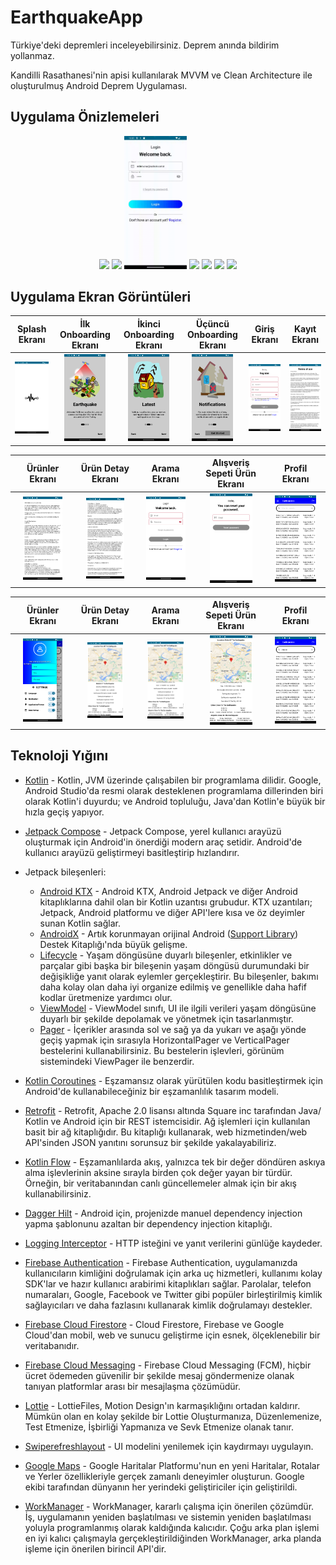 # EarthquakeApp
Türkiye'deki depremleri inceleyebilirsiniz. Deprem anında bildirim yollanmaz.

Kandilli Rasathanesi'nin apisi kullanılarak MVVM ve Clean Architecture ile oluşturulmuş Android Deprem Uygulaması.

## Uygulama Önizlemeleri
<p align="center">
<img src="docs/gif/untitled.gif" width="20%"/>
  <img src="docs/gif/untitled2.gif" width="20%"/>
  <img src="docs/gif/untitled3.gif" width="20%"/>
  <img src="docs/gif/untitled4.gif" width="20%"/>
  <img src="docs/gif/untitled5.gif" width="20%"/>
  <img src="docs/gif/untitled6.gif" width="20%"/>
  <img src="docs/gif/untitled7.gif" width="20%"/>
  </p>
  
  <p align="center">
</p>

## Uygulama Ekran Görüntüleri

Splash Ekranı | İlk Onboarding Ekranı | İkinci Onboarding Ekranı | Üçüncü Onboarding Ekranı | Giriş Ekranı | Kayıt Ekranı
:-------------------------:|:-------------------------:|:-------------------------:|:-------------------------:|:-------------------------:|:-------------------------:
<img src="docs/image/Screenshot_1702237878.png" width="100%"/> | <img src="docs/image/Screenshot_1702237960.png" width="75%"/> | <img src="docs/image/Screenshot_1702237980.png" width="75%"/> | <img src="docs/image/Screenshot_1702237986.png" width="75%"/> | <img src="docs/image/Screenshot_1702238013.png" width="100%"/> | <img src="docs/image/Screenshot_1702238045.png" width="100%"/> |

Ürünler Ekranı | Ürün Detay Ekranı | Arama Ekranı | Alışveriş Sepeti Ürün Ekranı | Profil Ekranı |
:-------------------------:|:-------------------------:|:-------------------------:|:-------------------------:|:-------------------------:|
<img src="docs/image/Screenshot_1702238058.png" width="70%"/> | <img src="docs/image/Screenshot_1702238067.png" width="75%"/> | <img src="docs/image/Screenshot_1702238078.png" width="75%"/> | <img src="docs/image/Screenshot_1702238088.png" width="70%"/> | <img src="docs/image/Screenshot_1702238129.png" width="80%"/> |

Ürünler Ekranı | Ürün Detay Ekranı | Arama Ekranı | Alışveriş Sepeti Ürün Ekranı | Profil Ekranı |
:-------------------------:|:-------------------------:|:-------------------------:|:-------------------------:|:-------------------------:|
<img src="docs/image/Screenshot_1702238138.png" width="70%"/> | <img src="docs/image/Screenshot_1702238159.png" width="70%"/> | <img src="docs/image/Screenshot_1702238164.png" width="70%"/> | <img src="docs/image/Screenshot_1702238394.png" width="70%"/> | <img src="docs/image/Screenshot_1702238234.png" width="80%"/> |

## Teknoloji Yığını
- [Kotlin](https://developer.android.com/kotlin) - Kotlin, JVM üzerinde çalışabilen bir programlama dilidir. Google, Android Studio'da resmi olarak desteklenen programlama dillerinden biri olarak Kotlin'i duyurdu; ve Android topluluğu, Java'dan Kotlin'e büyük bir hızla geçiş yapıyor.
- [Jetpack Compose](https://developer.android.com/jetpack/compose) - Jetpack Compose, yerel kullanıcı arayüzü oluşturmak için Android'in önerdiği modern araç setidir. Android'de kullanıcı arayüzü geliştirmeyi basitleştirip hızlandırır.
- Jetpack bileşenleri:
    - [Android KTX](https://developer.android.com/kotlin/ktx.html) - Android KTX, Android Jetpack ve diğer Android kitaplıklarına dahil olan bir Kotlin uzantısı grubudur. KTX uzantıları; Jetpack, Android platformu ve diğer API'lere kısa ve öz deyimler sunan Kotlin sağlar.
    - [AndroidX](https://developer.android.com/jetpack/androidx) - Artık korunmayan orijinal Android ([Support Library](https://developer.android.com/topic/libraries/support-library/index)) Destek Kitaplığı'nda büyük gelişme.
    - [Lifecycle](https://developer.android.com/topic/libraries/architecture/lifecycle) - Yaşam döngüsüne duyarlı bileşenler, etkinlikler ve parçalar gibi başka bir bileşenin yaşam döngüsü durumundaki bir değişikliğe yanıt olarak eylemler gerçekleştirir. Bu bileşenler, bakımı daha kolay olan daha iyi organize edilmiş ve genellikle daha hafif kodlar üretmenize yardımcı olur.
    - [ViewModel](https://developer.android.com/topic/libraries/architecture/viewmodel) - ViewModel sınıfı, UI ile ilgili verileri yaşam döngüsüne duyarlı bir şekilde depolamak ve yönetmek için tasarlanmıştır.
    - [Pager](https://developer.android.com/jetpack/compose/layouts/pager) - İçerikler arasında sol ve sağ ya da yukarı ve aşağı yönde geçiş yapmak için sırasıyla HorizontalPager ve VerticalPager bestelerini kullanabilirsiniz. Bu bestelerin işlevleri, görünüm sistemindeki ViewPager ile benzerdir.
	
- [Kotlin Coroutines](https://developer.android.com/kotlin/coroutines) - Eşzamansız olarak yürütülen kodu basitleştirmek için Android'de kullanabileceğiniz bir eşzamanlılık tasarım modeli.
- [Retrofit](https://square.github.io/retrofit) -  Retrofit, Apache 2.0 lisansı altında Square inc tarafından Java/ Kotlin ve Android için bir REST istemcisidir. Ağ işlemleri için kullanılan basit bir ağ kitaplığıdır. Bu kitaplığı kullanarak, web hizmetinden/web API'sinden JSON yanıtını sorunsuz bir şekilde yakalayabiliriz.
- [Kotlin Flow](https://developer.android.com/kotlin/flow) - Eşzamanlılarda akış, yalnızca tek bir değer döndüren askıya alma işlevlerinin aksine sırayla birden çok değer yayan bir türdür. Örneğin, bir veritabanından canlı güncellemeler almak için bir akış kullanabilirsiniz.
- [Dagger Hilt](https://developer.android.com/training/dependency-injection/hilt-android) - Android için, projenizde manuel dependency injection yapma şablonunu azaltan bir dependency injection kitaplığı.
- [Logging Interceptor](https://github.com/square/okhttp/blob/master/okhttp-logging-interceptor/README.md) - HTTP isteğini ve yanıt verilerini günlüğe kaydeder.
- [Firebase Authentication](https://firebase.google.com/docs/auth) - Firebase Authentication, uygulamanızda kullanıcıların kimliğini doğrulamak için arka uç hizmetleri, kullanımı kolay SDK'lar ve hazır kullanıcı arabirimi kitaplıkları sağlar. Parolalar, telefon numaraları, Google, Facebook ve Twitter gibi popüler birleştirilmiş kimlik sağlayıcıları ve daha fazlasını kullanarak kimlik doğrulamayı destekler.
- [Firebase Cloud Firestore](https://firebase.google.com/docs/firestore) - Cloud Firestore, Firebase ve Google Cloud'dan mobil, web ve sunucu geliştirme için esnek, ölçeklenebilir bir veritabanıdır.
- [Firebase Cloud Messaging](https://firebase.google.com/docs/cloud-messaging) - Firebase Cloud Messaging (FCM), hiçbir ücret ödemeden güvenilir bir şekilde mesaj göndermenize olanak tanıyan platformlar arası bir mesajlaşma çözümüdür.
- [Lottie](https://lottiefiles.com/) -  LottieFiles, Motion Design'ın karmaşıklığını ortadan kaldırır. Mümkün olan en kolay şekilde bir Lottie Oluşturmanıza, Düzenlemenize, Test Etmenize, İşbirliği Yapmanıza ve Sevk Etmenize olanak tanır.
- [Swiperefreshlayout](https://developer.android.com/jetpack/androidx/releases/swiperefreshlayout) - UI modelini yenilemek için kaydırmayı uygulayın.
- [Google Maps](https://developers.google.com/maps) - Google Haritalar Platformu'nun en yeni Haritalar, Rotalar ve Yerler özellikleriyle gerçek zamanlı deneyimler oluşturun. Google ekibi tarafından dünyanın her yerindeki geliştiriciler için geliştirildi.
- [WorkManager](https://developer.android.com/topic/libraries/architecture/workmanager) - WorkManager, kararlı çalışma için önerilen çözümdür. İş, uygulamanın yeniden başlatılması ve sistemin yeniden başlatılması yoluyla programlanmış olarak kaldığında kalıcıdır. Çoğu arka plan işlemi en iyi kalıcı çalışmayla gerçekleştirildiğinden WorkManager, arka planda işleme için önerilen birincil API'dir.
